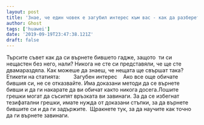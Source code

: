 ```yaml
---
layout: post
title: 'Знае, че един човек е загубил интерес към вас - как да разберете дали все още има чувства към вас'
author: Ghost
tags: ['huawei']
date: '2019-09-19T23:47:38.121Z'
draft: false
---
```


Търсите съвет как да си върнете бившето гадже, защото  ти си нещастен без него, нали? Никога не сте си представяли, че ще сте двамараздяла. Как можеше да знаеш, че нещата ще свършат така?     Етикети на статията:         Загубен интерес    Ако все още обичате бившия си, не се отказвайте. Има доказани методи да се върнете бивши и да ги накарате да ви обичат както никога досега.Лошите грешки могат да съсипят връзката ви завинаги. За да се избегнат тезифатални грешки, имате нужда от доказани стъпки, за да върнете бившите си и да ги задържите.  Щракнете тук, за да научите как точно да ги върнете завинаги.
